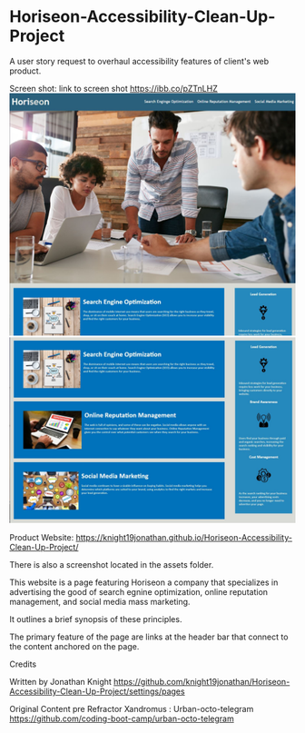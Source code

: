 # Horiseon-Accessibility-Clean-Up-Project
A user story request to overhaul accessibility features of client's web product. 

Screen shot: link to screen shot https://ibb.co/pZTnLHZ
![Horiseon Screenshot](/assets/Images/topscreenshot.JPG)
![Horiseon Screenshot2](/assets/Images/bottomscreenshot.JPG)

Product Website: https://knight19jonathan.github.io/Horiseon-Accessibility-Clean-Up-Project/

There is also a screenshot located in the assets folder. 

This website is a page featuring Horiseon a company that specializes in advertising the good of search egnine optimization, online reputation management, and social media mass marketing. 

It outlines a brief synopsis of these principles. 

The primary feature of the page are links at the header bar that connect to the content anchored on the page. 

Credits

Written by Jonathan Knight 
https://github.com/knight19jonathan/Horiseon-Accessibility-Clean-Up-Project/settings/pages

Original Content pre Refractor 
Xandromus : Urban-octo-telegram 
https://github.com/coding-boot-camp/urban-octo-telegram